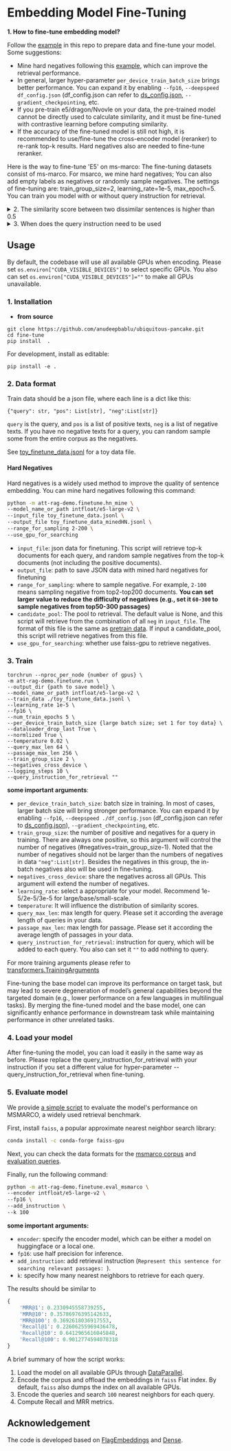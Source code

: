 # Embedding Model Fine-Tuning

**1. How to fine-tune embedding model?**

Follow the [example](https://gitlab-master.nvidia.com/sae-industry/telco/ai-workflows/rag/att-rag-demo/-/tree/janaki/fine-tune/example?ref_type=heads) in this repo to prepare data and fine-tune your model. 
Some suggestions:
- Mine hard negatives following this [example](https://gitlab-master.nvidia.com/sae-industry/telco/ai-workflows/rag/att-rag-demo/-/tree/janaki/fine-tune?ref_type=heads), which can improve the retrieval performance.
- In general, larger hyper-parameter `per_device_train_batch_size` brings better performance. You can expand it by enabling `--fp16`, `--deepspeed df_config.json` (df_config.json can refer to [ds_config.json](https://gitlab-master.nvidia.com/sae-industry/telco/ai-workflows/rag/att-rag-demo/-/blob/janaki/fine-tune/example/ds_config.json?ref_type=heads), `--gradient_checkpointing`, etc.
- If you pre-train e5/dragon/Nvovle on your data, the pre-trained model cannot be directly used to calculate similarity, and it must be fine-tuned with contrastive learning before computing similarity.
- If the accuracy of the fine-tuned model is still not high, it is recommended to use/fine-tune the cross-encoder model (reranker) to re-rank top-k results. Hard negatives also are needed to fine-tune reranker.

Here is the way to fine-tune 'E5' on ms-marco: 
The fine-tuning datasets consist of ms-marco.
For msarco, we mine hard negatives; 
You can also add empty labels as negatives or randomly sample negatives. 
The settings of fine-tuning are: train_group_size=2, learning_rate=1e-5, max_epoch=5.
You can train you model with or without query instruction for retrieval. 

<details>
  <summary>2. The similarity score between two dissimilar sentences is higher than 0.5</summary>

  <!-- ### The similarity score between two dissimilar sentences is higher than 0.5 -->

Since we finetune the models by contrastive learning with a temperature of 0.01, 
the similarity distribution of the current model can be about in the interval \[0.6, 1\].
So a similarity score greater than 0.5 does not indicate that the two sentences are similar.

For downstream tasks, such as passage retrieval or semantic similarity, 
**what matters is the relative order of the scores, not the absolute value.**
If you need to filter similar sentences based on a similarity threshold, 
please select an appropriate similarity threshold based on the similarity distribution on your data (such as 0.8, 0.85, or even 0.9).

</details>

<details>
  <summary>3. When does the query instruction need to be used</summary>

  <!-- ### When does the query instruction need to be used -->

No instruction only has a slight degradation in retrieval performance compared with using instruction. 
So you can generate embedding without instruction in all cases for convenience.
 
For a retrieval task that uses short queries to find long related documents, 
it is recommended to add instructions for these short queries.
**The best method to decide whether to add instructions for queries is choosing the setting that achieves better performance on your task.**
In all cases, the documents/passages do not need to add the instruction. 

</details>


## Usage

By default, the codebase will use all available GPUs when encoding. Please set `os.environ["CUDA_VISIBLE_DEVICES"]` to select specific GPUs.
You also can set `os.environ["CUDA_VISIBLE_DEVICES"]=""` to make all GPUs unavailable.

### 1. Installation
* **from source**
```
git clone https://github.com/anudeepbablu/ubiquitous-pancake.git
cd fine-tune
pip install  .
```
For development, install as editable:
```
pip install -e .
```

### 2. Data format
Train data should be a json file, where each line is a dict like this:

```
{"query": str, "pos": List[str], "neg":List[str]}
```

`query` is the query, and `pos` is a list of positive texts, `neg` is a list of negative texts.
If you have no negative texts for a query, you can random sample some from the entire corpus as the negatives.

See [toy_finetune_data.jsonl](https://github.com/anudeepbablu/refactored-barnacle/blob/main/fine-tune/example/toy_finetune_data.jsonl) for a toy data file.

#### Hard Negatives 

Hard negatives is a widely used method to improve the quality of sentence embedding. 
You can mine hard negatives following this command:
```bash
python -m att-rag-demo.finetune.hn_mine \
--model_name_or_path intfloat/e5-large-v2 \
--input_file toy_finetune_data.jsonl \
--output_file toy_finetune_data_minedHN.jsonl \
--range_for_sampling 2-200 \
--use_gpu_for_searching
```

- `input_file`: json data for finetuning. This script will retrieve top-k documents for each query, 
and random sample negatives from the top-k documents (not including the positive documents).
- `output_file`: path to save JSON data with mined hard negatives for finetuning
- `range_for_sampling`: where to sample negative. For example, `2-100` means sampling negative from top2-top200 documents. **You can set larger value to reduce the difficulty of negatives (e.g., set it `60-300` to sample negatives from top50-300 passages)**
- `candidate_pool`: The pool to retrieval. The default value is None, and this script will retrieve from the combination of all `neg` in `input_file`. 
The format of this file is the same as [pretrain data](https://github.com/FlagOpen/FlagEmbedding/tree/master/examples/pretrain#2-data-format). If input a candidate_pool, this script will retrieve negatives from this file.
- `use_gpu_for_searching`: whether use faiss-gpu to retrieve negatives.


### 3. Train
```
torchrun --nproc_per_node {number of gpus} \
-m att-rag-demo.finetune.run \
--output_dir {path to save model} \
--model_name_or_path intfloat/e5-large-v2 \
--train_data ./toy_finetune_data.jsonl \
--learning_rate 1e-5 \
--fp16 \
--num_train_epochs 5 \
--per_device_train_batch_size {large batch size; set 1 for toy data} \
--dataloader_drop_last True \
--normlized True \
--temperature 0.02 \
--query_max_len 64 \
--passage_max_len 256 \
--train_group_size 2 \
--negatives_cross_device \
--logging_steps 10 \
--query_instruction_for_retrieval "" 
```

**some important arguments**:
- `per_device_train_batch_size`: batch size in training. In most of cases, larger batch size will bring stronger performance. You can expand it by enabling `--fp16`, `--deepspeed ./df_config.json` (df_config.json can refer to [ds_config.json](fine-tune/example/ds_config.json)), `--gradient_checkpointing`, etc. 
- `train_group_size`: the number of positive and negatives for a query in training.
There are always one positive, so this argument will control the number of negatives (#negatives=train_group_size-1).
Noted that the number of negatives should not be larger than the numbers of negatives in data `"neg":List[str]`.
Besides the negatives in this group, the in-batch negatives also will be used in fine-tuning.
- `negatives_cross_device`: share the negatives across all GPUs. This argument will extend the number of negatives.
- `learning_rate`: select a appropriate for your model. Recommend 1e-5/2e-5/3e-5 for large/base/small-scale. 
- `temperature`: It will influence the distribution of similarity scores.
- `query_max_len`: max length for query. Please set it according the average length of queries in your data.
- `passage_max_len`: max length for passage. Please set it according the average length of passages in your data.
- `query_instruction_for_retrieval`: instruction for query, which will be added to each query. You also can set it `""` to add nothing to query.

For more training arguments please refer to [transformers.TrainingArguments](https://huggingface.co/docs/transformers/main_classes/trainer#transformers.TrainingArguments)

Fine-tuning the base model can improve its performance on target task, but may lead to severe degeneration of model’s general capabilities beyond the targeted domain (e.g., lower performance on a few languages in multilingual tasks). By merging the fine-tuned model and the base model, one can significantly enhance performance in downstream task while maintaining performance in other unrelated tasks.

### 4. Load your model
After fine-tuning the model, you can load it easily in the same way as before.
Please replace the query_instruction_for_retrieval with your instruction if you set a different value for hyper-parameter --query_instruction_for_retrieval when fine-tuning.

### 5. Evaluate model
We provide [a simple script](https://github.com/anudeepbablu/refactored-barnacle/blob/main/fine-tune/eval_msmarco.py) to evaluate the model's performance on MSMARCO, a widely used retrieval benchmark. 

First, install `faiss`, a popular approximate nearest neighbor search library:
```bash
conda install -c conda-forge faiss-gpu
```

Next, you can check the data formats for the [msmarco corpus](https://huggingface.co/datasets/namespace-Pt/msmarco-corpus) and [evaluation queries](https://huggingface.co/datasets/namespace-Pt/msmarco). 

Finally, run the following command:

```bash
python -m att-rag-demo.finetune.eval_msmarco \
--encoder intfloat/e5-large-v2 \
--fp16 \
--add_instruction \
--k 100
```
**some important arguments:**
- `encoder`: specify the encoder model, which can be either a model on huggingface or a local one.
- `fp16`: use half precision for inference.
- `add_instruction`: add retrieval instruction (`Represent this sentence for searching relevant passages: `).
- `k`: specify how many nearest neighbors to retrieve for each query.

The results should be similar to
```python
{
    'MRR@1': 0.2330945558739255, 
    'MRR@10': 0.35786976395142633, 
    'MRR@100': 0.3692618036917553, 
    'Recall@1': 0.22606255969436478, 
    'Recall@10': 0.6412965616045848, 
    'Recall@100': 0.9012774594078318
}
```

A brief summary of how the script works:
1. Load the model on all available GPUs through [DataParallel](https://pytorch.org/docs/stable/generated/torch.nn.DataParallel.html). 
2. Encode the corpus and offload the embeddings in `faiss` Flat index. By default, `faiss` also dumps the index on all available GPUs.
3. Encode the queries and search `100` nearest neighbors for each query.
4. Compute Recall and MRR metrics.

## Acknowledgement

The code is developed based on [FlagEmbeddings](https://github.com/FlagOpen/FlagEmbedding/tree/master) and [Dense](https://github.com/luyug/Dense).



